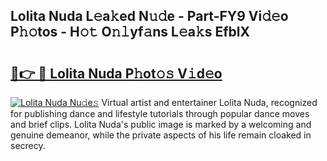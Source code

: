 ## Lolita Nuda L𝚎a𝚔ed N𝚞𝚍e - Part-FY9 Vi𝚍𝚎o P𝚑𝚘tos - H𝚘𝚝 O𝚗𝚕yf𝚊ns L𝚎a𝚔s EfblX

# <h2><a href="http://kfbde38.oniu.top/?m=Lolita+Nuda">🔗👉 🔴 Lolita Nuda P𝚑ot𝚘𝚜 V𝚒d𝚎o</a></h2>

[![Lolita Nuda Nu𝚍e𝚜](https://i.imgur.com/0qMVB7G.gif)](http://kfbde38.oniu.top/?m=Lolita+Nuda)
Virtual artist and entertainer Lolita Nuda, recognized for publishing dance and lifestyle tutorials through popular dance moves and brief clips. Lolita Nuda's public image is marked by a welcoming and genuine demeanor, while the private aspects of his life remain cloaked in secrecy.  
